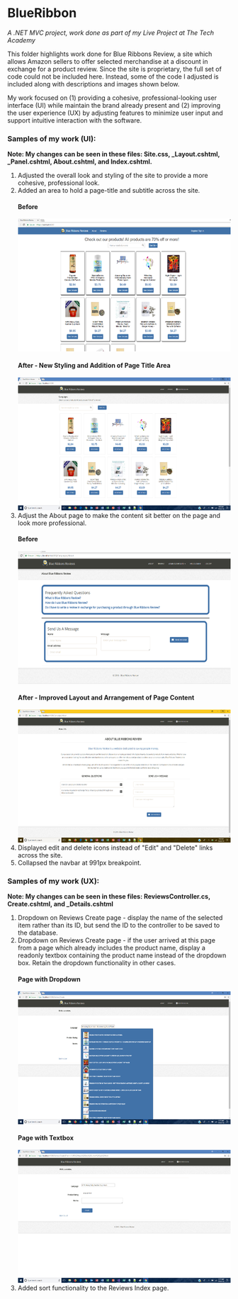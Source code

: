 # BlueRibbon
<p><i>A .NET MVC project, work done as part of my Live Project at The Tech Academy</i></p>

<p>This folder highlights work done for Blue Ribbons Review, a site which allows Amazon sellers to offer selected merchandise at a discount in exchange for a product review. Since the site is proprietary, the full set of code could not be included here. Instead, some of the code I adjusted is included along with descriptions and images shown below.</p>

<p>My work focused on (1) providing a cohesive, professional-looking user interface (UI) while maintain the brand already present and (2) improving the user experience (UX) by adjusting features to minimize user input and support intuitive interaction with the software.</p>

<h3>Samples of my work (UI):</h3>
<p><strong>Note: My changes can be seen in these files: Site.css, _Layout.cshtml, _Panel.cshtml, About.cshtml, and Index.cshtml.</strong></p>
<ol>  
  <li>Adjusted the overall look and styling of the site to provide a more cohesive, professional look.</li> 
  <li>Added an area to hold a page-title and subtitle across the site.</li>
    <h4>Before </h4> <img src="Home_before.png" height="300" />
    <h4>After - New Styling and Addition of Page Title Area</h4> <img src="Home_after.png" height="300" />
    <br />
  <li>Adjust the About page to make the content sit better on the page and look more professional.</li> 
    <h4>Before</h4> <img src="About_before.png" height="300" />
    <h4>After - Improved Layout and Arrangement of Page Content</h4> <img src="About_after.png" height="300" />
    <br />
  <li>Displayed edit and delete icons instead of "Edit" and "Delete" links across the site.</li>
  <li>Collapsed the navbar at 991px breakpoint.</li>
</ol>

<h3>Samples of my work (UX):</h3>
<p><strong>Note: My changes can be seen in these files: ReviewsController.cs, Create.cshtml, and _Details.cshtml</strong></p>
<ol>
  <li>Dropdown on Reviews Create page - display the name of the selected item rather than its ID, but send the ID to the controller to be saved to the database.</li>
  <li>Dropdown on Reviews Create page - if the user arrived at this page from a page which already includes the product name, display a readonly textbox containing the product name instead of the dropdown box. Retain the dropdown functionality in other cases.</li>
    <h4>Page with Dropdown</h4> <img src="ReviewCreate_dropdown.png" height="300" />
    <h4>Page with Textbox</h4> <img src="ReviewCreate_textbox.png" height="300" />
    <br />
  <li>Added sort functionality to the Reviews Index page.</li>
</ol>
